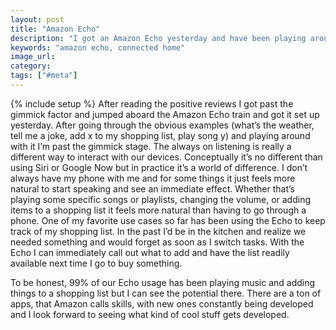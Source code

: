 ```yaml
---
layout: post
title: "Amazon Echo"
description: "I got an Amazon Echo yesterday and have been playing around with it. Despite the gimmicky factor it really is a new way of interacting with our devices."
keywords: "amazon echo, connected home"
image_url:
category:
tags: ["#meta"]
---
```

{% include setup %}
After reading the positive reviews I got past the gimmick factor and jumped aboard the Amazon Echo train and got it set up yesterday. After going through the obvious examples (what’s the weather, tell me a joke, add x to my shopping list, play song y) and playing around with it I’m past the gimmick stage. The always on listening is really a different way to interact with our devices. Conceptually it’s no different than using Siri or Google Now but in practice it’s a world of difference. I don’t always have my phone with me and for some things it just feels more natural to start speaking and see an immediate effect. Whether that’s playing some specific songs or playlists, changing the volume, or adding items to a shopping list it feels more natural than having to go through a phone. One of my favorite use cases so far has been using the Echo to keep track of my shopping list. In the past I’d be in the kitchen and realize we needed something and would forget as soon as I switch tasks. With the Echo I can immediately call out what to add and have the list readily available next time I go to buy something.

To be honest, 99% of our Echo usage has been playing music and adding things to a shopping list but I can see the potential there. There are a ton of apps, that Amazon calls skills, with new ones constantly being developed and I look forward to seeing what kind of cool stuff gets developed.
